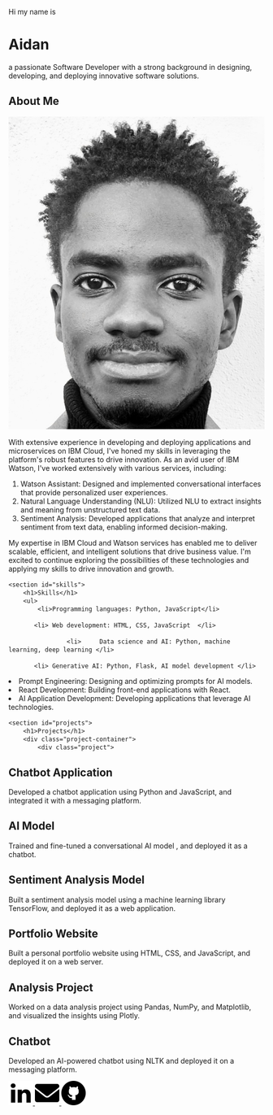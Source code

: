 <head>
    <p>Hi my name is</p>

 <h1>Aidan</h1>
 <p>a passionate Software Developer with a strong background in designing, developing, and deploying innovative software solutions.   </p>
    </head>
<body>
    <!-- About Me Section -->
<section id="about">
  <div class="container">
    <div class="about-content">
      <div class="about-image">
      <h1>About Me</h1>
       <img src="https://raw.githubusercontent.com/smoo939/smoo939.github.io/9dbc91b391182f45fc56d6f056a16daf174153d3/IMG_20250527_234215.jpg">
       <p>With extensive experience in developing and deploying applications and microservices on IBM Cloud, I've honed my skills in leveraging the platform's robust features to drive innovation. As an avid user of IBM Watson, I've worked extensively with various services, including:
       <ol>
<li> Watson Assistant: Designed and implemented conversational interfaces that provide personalized user experiences.</li>
<li>Natural Language Understanding (NLU): Utilized NLU to extract insights and meaning from unstructured text data.</li>
<li>Sentiment Analysis: Developed applications that analyze and interpret sentiment from text data, enabling informed decision-making.</li>
       </ol>
My expertise in IBM Cloud and Watson services has enabled me to deliver scalable, efficient, and intelligent solutions that drive business value. I'm excited to continue exploring the possibilities of these technologies and applying my skills to drive innovation and growth.</p>

<!-- Skills Section -->
    <section id="skills">
        <h1>Skills</h1>
        <ul>
            <li>Programming languages: Python, JavaScript</li>
          
           <li> Web development: HTML, CSS, JavaScript  </li>
                    
                    <li>     Data science and AI: Python, machine learning, deep learning </li>

           <li> Generative AI: Python, Flask, AI model development </li>

<li> Prompt Engineering: Designing and optimizing prompts for AI models. </li>

<li> React Development: Building front-end applications with React.   </li>

<li> AI Application Development: Developing applications that leverage AI technologies.  </li>
           
 </ul>
    </section>

<!-- Projects Section -->
    <section id="projects">
        <h1>Projects</h1>
        <div class="project-container">
            <div class="project">
<h2>Chatbot Application</h2>
<p>Developed a chatbot application using   Python and JavaScript, and integrated it with a messaging platform.</p>
<h2> AI Model</h2>
<p> Trained and fine-tuned a conversational AI model , and deployed it as a chatbot.</p>
<h2> Sentiment Analysis Model</h2>
<p>Built a sentiment analysis model using a machine learning library   TensorFlow, and deployed it as a web application.</p>
<h2> Portfolio Website</h2>
<p>Built a personal portfolio website using HTML, CSS, and JavaScript, and deployed it on a web server.</p>
<h2> Analysis Project</h2>
<p> Worked on a data analysis project using Pandas, NumPy, and Matplotlib, and visualized the insights using Plotly.</p>
<h2> Chatbot</h2>
<p>Developed an AI-powered chatbot using NLTK and deployed it on a messaging platform.</p>
</div>
    <a href="https://www.facebook.com/aidan-shoniwa">
    <img src="https://raw.githubusercontent.com/smoo939/smoo939.github.io/e793ff6c56144164a8eacdee8fea37ee15ffc343/assets/css/367593_linkedin_business_network_social_icon.png">
  </a>
    <a href="mailto:aidanshoniwa@gmail.com">
    <img
src="https://raw.githubusercontent.com/smoo939/smoo939.github.io/902b2109477b2353787153f765bf179e141ef8c0/assets/css/8665305_envelope_email_icon.png">
<img src="https://raw.githubusercontent.com/smoo939/smoo939.github.io/bb17722c28c43b1f638b067b8c02415c3f8cb3bd/assets/css/1964417_github_logo_media_social_icon.png">
